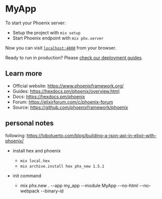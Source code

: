 # MyApp

To start your Phoenix server:

  * Setup the project with `mix setup`
  * Start Phoenix endpoint with `mix phx.server`

Now you can visit [`localhost:4000`](http://localhost:4000) from your browser.

Ready to run in production? Please [check our deployment guides](https://hexdocs.pm/phoenix/deployment.html).

## Learn more

  * Official website: https://www.phoenixframework.org/
  * Guides: https://hexdocs.pm/phoenix/overview.html
  * Docs: https://hexdocs.pm/phoenix
  * Forum: https://elixirforum.com/c/phoenix-forum
  * Source: https://github.com/phoenixframework/phoenix

## personal notes

following: https://lobotuerto.com/blog/building-a-json-api-in-elixir-with-phoenix/

- install hex and phoenix
  - `mix local.hex`
  - `mix archive.install hex phx_new 1.5.1`

- init command
  - mix phx.new . --app my_app --module MyApp --no-html --no-webpack --binary-id
